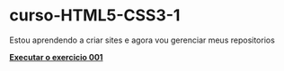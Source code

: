 # curso-HTML5-CSS3-1
 Estou aprendendo a criar sites e agora vou gerenciar meus repositorios <br> 

<a href="https://marquesossufojaime.github.io/curso-HTML5-CSS3-1/aulas/ex0011/"> <strong>Executar o exercicio 001 </strong></a>